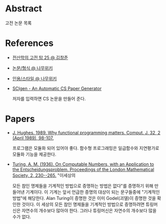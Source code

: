 # Abstract

고전 논문 목록

# References

* [전산학의 고전 탑 25 @ 김창준](http://agile.egloos.com/1677740)
* [논문/형식 @ 나무위키](https://namu.wiki/w/%EB%85%BC%EB%AC%B8/%ED%98%95%EC%8B%9D)
* [인용/스타일 @ 나무위키](https://namu.wiki/w/%EC%9D%B8%EC%9A%A9/%EC%8A%A4%ED%83%80%EC%9D%BC)
* [SCIgen - An Automatic CS Paper Generator](https://pdos.csail.mit.edu/archive/scigen/)

  저자를 입력하면 CS 논문을 만들어 준다.

# Papers

* [J. Hughes. 1989. Why functional programming matters. Comput. J. 32, 2 (April 1989), 98-107.](https://www.cs.kent.ac.uk/people/staff/dat/miranda/whyfp90.pdf)

  프로그램은 모듈화 되어 있어야 좋다. 함수형 프로그래밍은 일급함수와 지연평가로 모듈화 기능을 제공한다.

* [Turing, A. M. (1936). On Computable Numbers, with an Application to the Entscheidungsproblem. Proceedings of the London Mathematical Society, 2, 230--265.](https://www.cs.virginia.edu/~robins/Turing_Paper_1936.pdf) "이세상의

  모든 참인 명제들을 기계적인 방법으로 증명하는 방법은 없다"를
  증명하기 위해 만들어낸 기계이다. 이 기계는 앞서 언급한 증명의 대상이
  되는 문구들중에 "기계적인 방법"에 해당한다.  Alan Turing이 증명한
  것은 이미 Godel(괴델)이 증명한 것을 확인한 것이다.  이 세상의 모든
  참인 명제들을 기계적인 방법으로 증명하려면 튜링머신은 자연수의
  개수보다 많아야 한다. 그러나 튜링머신은 자연수의 개수보다 많을 수가
  없다.
